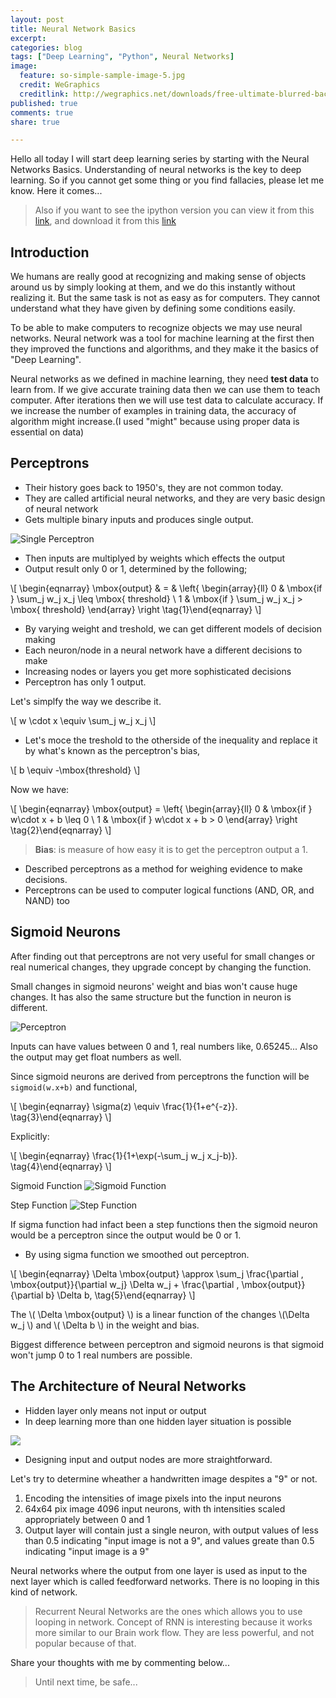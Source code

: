 ```yaml
---
layout: post
title: Neural Network Basics
excerpt:
categories: blog
tags: ["Deep Learning", "Python", Neural Networks]
image:
  feature: so-simple-sample-image-5.jpg
  credit: WeGraphics
  creditlink: http://wegraphics.net/downloads/free-ultimate-blurred-background-pack/
published: true
comments: true
share: true

---
```



Hello all today I will start deep learning series by starting with the Neural Networks Basics. Understanding of neural networks is the key to deep learning. So if you cannot get some thing or you find fallacies, please let me know. Here it comes...

> Also if you want to see the ipython version you can view it from this  [link](https://github.com/eneskemalergin/Blog-Notebooks/blob/master/Basic_NeuralNets.ipynb), and download it from this [link](https://raw.githubusercontent.com/eneskemalergin/Blog-Notebooks/master/Basic_NeuralNets.ipynb)

## Introduction
We humans are really good at recognizing and making sense of objects around us by simply looking at them, and we do this instantly without realizing it. But the same task is not as easy as for computers. They cannot understand what they have given by defining some conditions easily.

To be able to make computers to recognize objects we may use neural networks. Neural network was a tool for machine learning at the first then they improved the functions and algorithms, and they make it the basics of "Deep Learning".

Neural networks as we defined in machine learning, they need __test data__ to learn from. If we give accurate training data then we can use them to teach computer. After iterations then we will use test data to calculate accuracy. If we increase the number of examples in training data, the accuracy of algorithm might increase.(I used "might" because using proper data is essential on data)




## Perceptrons

- Their history goes back to 1950's, they are not common today.
- They are called artificial neural networks, and they are very basic design of neural network
- Gets multiple binary inputs and produces single output.

![Single Perceptron](http://eneskemalergin.github.io/images/perceptron.png)

- Then inputs are multiplyed by weights which effects the output
- Output result only 0 or 1, determined by the following;

\\[
\begin{eqnarray}
  \mbox{output} & = & \left\{ \begin{array}{ll}
      0 & \mbox{if } \sum_j w_j x_j \leq \mbox{ threshold} \\
      1 & \mbox{if } \sum_j w_j x_j > \mbox{ threshold}
      \end{array} \right
\tag{1}\end{eqnarray}
\\]

- By varying weight and treshold, we can get different models of decision making
- Each neuron/node in a neural network have a different decisions to make
- Increasing nodes or layers you get more sophisticated decisions
- Perceptron has only 1 output.

Let's simplfy the way we describe it.  

\\[ w \cdot x \equiv \sum_j w_j x_j \\]


- Let's moce the treshold to the otherside of the inequality and replace it by what's known as the perceptron's bias,

\\[
b \equiv
-\mbox{threshold}
\\]

Now we have:

\\[
\begin{eqnarray}
  \mbox{output} = \left\{
    \begin{array}{ll}
      0 & \mbox{if } w\cdot x + b \leq 0 \\
      1 & \mbox{if } w\cdot x + b > 0
    \end{array}
  \right
\tag{2}\end{eqnarray}
\\]

> __Bias__: is measure of how easy it is to get the perceptron output a 1.

- Described perceptrons as a method for weighing evidence to make decisions.
- Perceptrons can be used to computer logical functions (AND, OR, and NAND) too

## Sigmoid Neurons

After finding out that perceptrons are not very useful for small changes or real numerical changes, they upgrade concept by changing the function.

Small changes in sigmoid neurons' weight and bias won't cause huge changes. It has also the same structure but the function in neuron is different.

![Perceptron](http://eneskemalergin.github.io/images/perceptron.png)

Inputs can have values between 0 and 1, real numbers like, 0.65245... Also the output may get float numbers as well.

Since sigmoid neurons are derived from perceptrons the function will be ```sigmoid(w.x+b)``` and functional,

\\[
\begin{eqnarray}
  \sigma(z) \equiv \frac{1}{1+e^{-z}}.
\tag{3}\end{eqnarray}
\\]

Explicitly:

\\[
\begin{eqnarray}
  \frac{1}{1+\exp(-\sum_j w_j x_j-b)}.
\tag{4}\end{eqnarray}
\\]

Sigmoid Function
![Sigmoid Function](http://eneskemalergin.github.io/images/sigmoidfunction.png)


Step Function
![Step Function](http://eneskemalergin.github.io/images/step.png)

If sigma function had infact been a step functions then the sigmoid neuron would be a perceptron since the output would be 0 or 1.

- By using sigma function we smoothed out perceptron.

\\[
\begin{eqnarray}
  \Delta \mbox{output} \approx \sum_j \frac{\partial \, \mbox{output}}{\partial w_j}
  \Delta w_j + \frac{\partial \, \mbox{output}}{\partial b} \Delta b,
\tag{5}\end{eqnarray}
\\]

The \\( \Delta \mbox{output} \\) is a linear function of the changes \\(\Delta w_j \\) and \\( \Delta b \\) in the weight and bias.

Biggest difference between perceptron and sigmoid neurons is that sigmoid won't jump 0 to 1 real numbers are possible.

## The Architecture of Neural Networks

- Hidden layer only means not input or output
- In deep learning more than one hidden layer situation is possible

![](http://eneskemalergin.github.io/images/neuralNets1.png)

- Designing input and output nodes are more straightforward.

Let's try to determine wheather a handwritten image despites a "9" or not.

1. Encoding the intensities of image pixels into the input neurons
2. 64x64 pix image 4096 input neurons, with th intensities scaled appropriately between 0 and 1
3. Output layer will contain just a single neuron, with output values of less than 0.5 indicating "input image is not a 9", and values greate than 0.5 indicating "input image is a 9"


Neural networks where the output from one layer is used as input to the next layer which is called feedforward networks. There is no looping in this kind of network.

> Recurrent Neural Networks are the ones which allows you to use looping in network. Concept of RNN is interesting because it works more similar to our Brain work flow. They are less powerful, and not popular because of that.

Share your thoughts with me by commenting below...

> Until next time, be safe...
